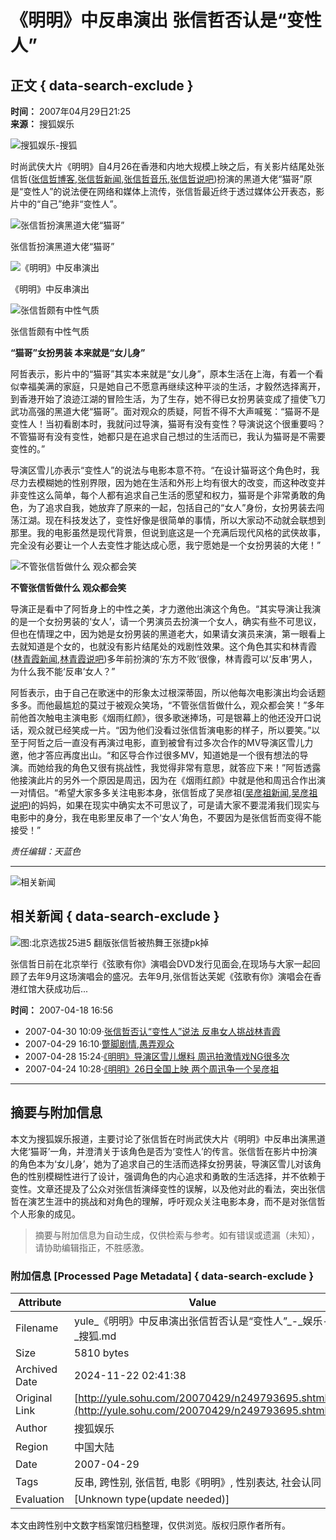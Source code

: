# 《明明》中反串演出 张信哲否认是“变性人”

## 正文 { data-search-exclude }


**时间：** 2007年04月29日21:25  
**来源：** 搜狐娱乐  

![搜狐娱乐-搜狐](https://images.sohu.com/uiue/sohu_logo/2006/yule_logo3.gif)

时尚武侠大片《明明》自4月26在香港和内地大规模上映之后，有关影片结尾处张信哲([张信哲博客](https://www.sogou.com/web?query=%D5%C5%D0%C5%D5%DC+%CB%D1%BA%FC%B2%A9%BF%CD),[张信哲新闻](https://news.sogou.com/news?query=%D5%C5%D0%C5%D5%DC),[张信哲音乐](https://d.sogou.com/music.so?query=%D5%C5%D0%C5%D5%DC),[张信哲说吧](https://s.sogou.com/say?md=listTopics&name=%D5%C5%D0%C5%D5%DC))扮演的黑道大佬“猫哥”原是“变性人”的说法便在网络和媒体上流传，张信哲最近终于透过媒体公开表态，影片中的“自己”绝非“变性人”。

![张信哲扮演黑道大佬“猫哥”](https://news.sohu.com/upload/yule.gif)

张信哲扮演黑道大佬“猫哥”

![《明明》中反串演出](https://news.sohu.com/upload/yule.gif)

《明明》中反串演出

![张信哲颇有中性气质](https://news.sohu.com/upload/yule.gif)

张信哲颇有中性气质

**“猫哥”女扮男装 本来就是“女儿身”**

阿哲表示，影片中的“猫哥”其实本来就是“女儿身”，原本生活在上海，有着一个看似幸福美满的家庭，只是她自己不愿意再继续这种平淡的生活，才毅然选择离开，到香港开始了浪迹江湖的冒险生活，为了生存，她不得已女扮男装变成了擅使飞刀武功高强的黑道大佬“猫哥”。面对观众的质疑，阿哲不得不大声喊冤：“猫哥不是变性人！当初看剧本时，我就问过导演，猫哥有没有变性？导演说这个很重要吗？不管猫哥有没有变性，她都只是在追求自己想过的生活而已，我认为猫哥是不需要变性的。”

导演区雪儿亦表示“变性人”的说法与电影本意不符。“在设计猫哥这个角色时，我尽力去模糊她的性别界限，因为她在生活和外形上均有很大的改变，而这种改变并非变性这么简单，每个人都有追求自己生活的愿望和权力，猫哥是个非常勇敢的角色，为了追求自我，她放弃了原来的一起，包括自己的“女人”身份，女扮男装去闯荡江湖。现在科技发达了，变性好像是很简单的事情，所以大家动不动就会联想到那里。我的电影虽然是现代背景，但说到底这是一个充满后现代风格的武侠故事，完全没有必要让一个人去变性才能达成心愿，我宁愿她是一个女扮男装的大佬！”

![不管张信哲做什么 观众都会笑](https://news.sohu.com/upload/yule.gif)

**不管张信哲做什么 观众都会笑**

导演正是看中了阿哲身上的中性之美，才力邀他出演这个角色。“其实导演让我演的是一个女扮男装的‘女人’，请一个男演员去扮演一个女人，确实有些不可思议，但也在情理之中，因为她是女扮男装的黑道老大，如果请女演员来演，第一眼看上去就知道是个女的，也就没有影片结尾处的戏剧性效果。这个角色其实和林青霞([林青霞新闻](https://news.sogou.com/news?query=%C1%D6%C7%E0%CF%BC),[林青霞说吧](https://s.sogou.com/say?md=listTopics&name=%C1%D6%C7%E0%CF%BC))多年前扮演的‘东方不败’很像，林青霞可以‘反串’男人，为什么我不能‘反串’女人？”

阿哲表示，由于自己在歌迷中的形象太过根深蒂固，所以他每次电影演出均会话题多多。而他最尴尬的莫过于被观众笑场，“不管张信哲做什么，观众都会笑！”多年前他首次触电主演电影《烟雨红颜》，很多歌迷捧场，可是银幕上的他还没开口说话，观众就已经笑成一片。“因为他们没看过张信哲演电影的样子，所以要笑。”以至于阿哲之后一直没有再演过电影，直到被曾有过多次合作的MV导演区雪儿力邀，他才答应再度出山。“和区导合作过很多MV，知道她是一个很有想法的导演。而她给我的角色又很有挑战性，我觉得非常有意思，就答应下来！”阿哲透露他接演此片的另外一个原因是周迅，因为在《烟雨红颜》中就是他和周迅合作出演一对情侣。“希望大家多多关注电影本身，张信哲成了吴彦祖([吴彦祖新闻](https://news.sogou.com/news?query=%CE%E2%D1%E5%D7%E6),[吴彦祖说吧](https://s.sogou.com/say?md=listTopics&name=%CE%E2%D1%E5%D7%E6))的妈妈，如果在现实中确实太不可思议了，可是请大家不要混淆我们现实与电影中的身分，我在电影里反串了一个‘女人’角色，不要因为是张信哲而变得不能接受！”

*责任编辑：天蓝色*

---

![相关新闻](https://news.sohu.com/upload/yule.gif)

## 相关新闻 { data-search-exclude }

![图:北京选拔25进5 翻版张信哲被热舞王张捷pk掉](https://news.sohu.com/upload/yule.gif)

张信哲日前在北京举行《弦歌有你》演唱会DVD发行见面会,在现场与大家一起回顾了去年9月这场演唱会的盛况。去年9月,张信哲达芙妮《弦歌有你》演唱会在香港红馆大获成功后...

**时间：** 2007-04-18 16:56  
-  2007-04-30 10:09·[张信哲否认“变性人”说法 反串女人挑战林青霞](https://yule.sohu.com/20070430/n249805009.shtml)
-  2007-04-29 16:10·[蹩脚剧情,愚弄观众](https://yule.sohu.com/20070429/n249790565.shtml)
-  2007-04-28 15:24·[《明明》导演区雪儿爆料 周迅拍激情戏NG很多次](https://yule.sohu.com/20070428/n249768000.shtml)
-  2007-04-24 10:28·[《明明》26日全国上映 两个周迅争一个吴彦祖](https://yule.sohu.com/20070424/n249652183.shtml)

---

## 摘要与附加信息

<!-- tcd_abstract -->
本文为搜狐娱乐报道，主要讨论了张信哲在时尚武侠大片《明明》中反串出演黑道大佬‘猫哥’一角，并澄清关于该角色是否为‘变性人’的传言。张信哲在影片中扮演的角色本为‘女儿身’，她为了追求自己的生活而选择女扮男装，导演区雪儿对该角色的性别模糊性进行了设计，强调角色的内心追求和勇敢的生活选择，并不依赖于变性。文章还提及了公众对张信哲演绎变性的误解，以及他对此的看法，突出张信哲在演艺生涯中的挑战和对角色的理解，呼吁观众关注电影本身，而不是对张信哲个人形象的成见。
<!-- tcd_abstract_end -->

> 摘要与附加信息为自动生成，仅供检索与参考。如有错误或遗漏（未知），请协助编辑指正，不胜感激。

### 附加信息 [Processed Page Metadata] { data-search-exclude }

| Attribute       | Value                                  |
|-----------------|----------------------------------------|
| Filename        | yule_《明明》中反串演出张信哲否认是“变性人”_-_娱乐-_搜狐.md                             |
| Size            | 5810 bytes                           |
| Archived Date   | 2024-11-22 02:41:38                             |
| Original Link   | [http://yule.sohu.com/20070429/n249793695.shtml](http://yule.sohu.com/20070429/n249793695.shtml)                       |
| Author          | 搜狐娱乐                               |
| Region          | 中国大陆                               |
| Date            | 2007-04-29                                 |
| Tags            | 反串, 跨性别, 张信哲, 电影《明明》, 性别表达, 社会认同                                 |
| Evaluation            | [Unknown type(update needed)]                                 |
<!-- tcd_table_end -->

本文由跨性别中文数字档案馆归档整理，仅供浏览。版权归原作者所有。
